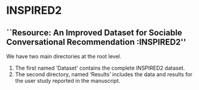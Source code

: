 # INSPIRED2

## ``Resource: An Improved Dataset for Sociable Conversational Recommendation :INSPIRED2''

We have two main directories at the root level.

1. The first named ‘Dataset’ contains the complete INSPIRED2 dataset. 
2. The second directory, named ‘Results’ includes the data and results for the user study reported in the manuscript.

